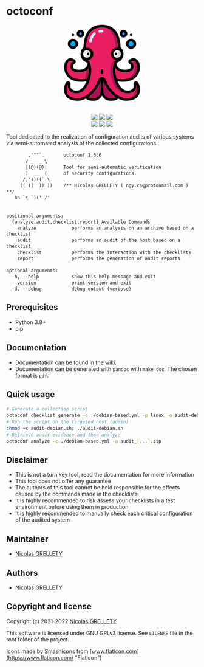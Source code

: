 # octoconf

<p align="center">
  <img width="200" height="200" src="ressources/logo.png">
  <br/><br/>
</p>

<p align="center">
  <img src="https://img.shields.io/badge/python-3.8+-blue.svg">
  <img src="https://img.shields.io/badge/platform-Linux%2FmacOS%2FWindows-blue.svg">
  <img src="https://img.shields.io/badge/gitmoji-%20😜%20😍-FFDD67.svg">
  </br>
  <img src="https://github.com/nillyr/octoconf/actions/workflows/snyk.yml/badge.svg">
  <img src="https://github.com/nillyr/octoconf/actions/workflows/tests.yml/badge.svg">
  <img src="https://img.shields.io/badge/coverage-80%25-green.svg">
</p>

Tool dedicated to the realization of configuration audits of various systems via semi-automated analysis of the collected configurations.

```
        ,'""`.       octoconf 1.6.6
       / _  _ \
       |(@)(@)|      Tool for semi-automatic verification
       )  __  (      of security configurations.
      /,'))((`.\
     (( ((  )) ))    /** Nicolas GRELLETY ( ngy.cs@protonmail.com ) **/
   hh `\ `)(' /'


positional arguments:
  {analyze,audit,checklist,report} Available Commands
    analyze             performs an analysis on an archive based on a checklist
    audit               performs an audit of the host based on a checklist
    checklist           performs the interaction with the checklists
    report              performs the generation of audit reports

optional arguments:
  -h, --help            show this help message and exit
  --version             print version and exit
  -d, --debug           debug output (verbose)
```

## Prerequisites

- Python 3.8+
- pip

## Documentation

- Documentation can be found in the [wiki](https://github.com/nillyr/octoconf/wiki).
- Documentation can be generated with `pandoc` with `make doc`. The chosen format is `pdf`.

## Quick usage

```bash
# Generate a collection script
octoconf checklist generate -c ./debian-based.yml -p linux -o audit-debian.sh
# Run the script on the targeted host (admin)
chmod +x audit-debian.sh; ./audit-debian.sh
# Retrieve audit evidence and then analyze
octoconf analyze -c ./debian-based.yml -a audit_[...].zip
```

## Disclaimer

- This is not a turn key tool, read the documentation for more information
- This tool does not offer any guarantee
- The authors of this tool cannot be held responsible for the effects caused by the commands made in the checklists
- It is highly recommended to risk assess your checklists in a test environment before using them in production
- It is highly recommended to manually check each critical configuration of the audited system

## Maintainer

- [Nicolas GRELLETY](https://github.com/nillyr)

## Authors

- [Nicolas GRELLETY](https://github.com/nillyr)

## Copyright and license

Copyright (c) 2021-2022 [Nicolas GRELLETY](https://github.com/nillyr)

This software is licensed under GNU GPLv3 license. See `LICENSE` file in the root folder of the project.

Icons made by [Smashicons](https://www.flaticon.com/authors/smashicons "Smashicons") from [www.flaticon.com](https://www.flaticon.com/ "Flaticon")
